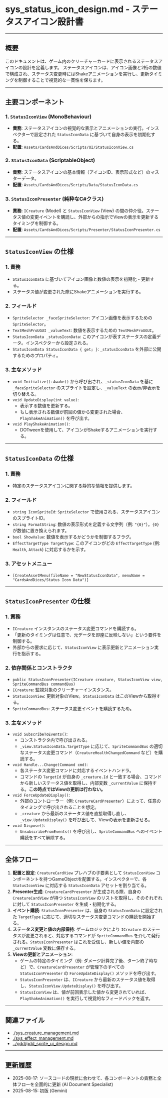 <!-- markdownlint-disable MD024 -->
# sys_status_icon_design.md - ステータスアイコン設計書

---

## 概要

このドキュメントは、ゲーム内のクリーチャーカードに表示されるステータスアイコンの設計を定義します。
ステータスアイコンは、アイコン画像と2桁の数値で構成され、ステータス変更時にはShakeアニメーションを実行し、更新タイミングを制御することで視覚的な一貫性を保ちます。

---

## 主要コンポーネント

### 1. `StatusIconView` (MonoBehaviour)

-   **責務**: ステータスアイコンの視覚的な表示とアニメーションの実行。インスペクターで設定された `StatusIconData` に基づいて自身の表示を初期化する。
-   **配置**: `Assets/CardsAndDices/Scripts/UI/StatusIconView.cs`

### 2. `StatusIconData` (ScriptableObject)

-   **責務**: ステータスアイコンの基本情報（アイコンID、表示形式など）のマスターデータ。
-   **配置**: `Assets/CardsAndDices/Scripts/Data/StatusIconData.cs`

### 3. `StatusIconPresenter` (純粋なC#クラス)

-   **責務**: `ICreature` (Model) と `StatusIconView` (View) の間の仲介役。ステータス値の変更イベントを購読し、外部からの指示でViewの表示を更新するタイミングを制御する。
-   **配置**: `Assets/CardsAndDices/Scripts/Presenter/StatusIconPresenter.cs`

---

## `StatusIconView` の仕様

### 1. 責務

-   `StatusIconData` に基づいてアイコン画像と数値の表示を初期化・更新する。
-   ステータス値が変更された際にShakeアニメーションを実行する。

### 2. フィールド

-   `SpriteSelector _faceSpriteSelector`: アイコン画像を表示するための `SpriteSelector`。
-   `TextMeshProUGUI _valueText`: 数値を表示するための `TextMeshProUGUI`。
-   `StatusIconData _statusIconData`: このアイコンが表すステータスの定義データ。インスペクターから設定される。
-   `StatusIconData StatusIconData { get; }`: `_statusIconData` を外部に公開するためのプロパティ。

### 3. 主なメソッド

-   `void Initialize()`: `Awake()` から呼び出され、`_statusIconData` を基に `_faceSpriteSelector` のスプライトを設定し、`_valueText` の表示/非表示を切り替える。
-   `void UpdateDisplay(int value)`:
    -   表示する数値を更新する。
    -   もし表示される数値が前回の値から変更された場合、`PlayShakeAnimation()` を呼び出す。
-   `void PlayShakeAnimation()`:
    -   DOTweenを使用して、アイコンがShakeするアニメーションを実行する。

---

## `StatusIconData` の仕様

### 1. 責務

-   特定のステータスアイコンに関する静的な情報を提供します。

### 2. フィールド

-   `string IconSpriteId`: `SpriteSelector` で使用される、ステータスアイコンのスプライトID。
-   `string FormatString`: 数値の表示形式を定義する文字列（例: `"{0}"`）。`{0}` が数値に置き換えられます。
-   `bool ShowValue`: 数値を表示するかどうかを制御するフラグ。
-   `EffectTargetType TargetType`: このアイコンがどの `EffectTargetType` (例: `Health`, `Attack`) に対応するかを示す。

### 3. アセットメニュー

-   `[CreateAssetMenu(fileName = "NewStatusIconData", menuName = "CardsAndDices/Status Icon Data")]`

---

## `StatusIconPresenter` の仕様

### 1. 責務

-   `ICreature` インスタンスのステータス変更コマンドを購読する。
-   「更新のタイミングは任意で、元データを即座に反映しない」という要件を制御する。
-   外部からの要求に応じて、`StatusIconView` に表示更新とアニメーション実行を指示する。

### 2. 依存関係とコンストラクタ

-   `public StatusIconPresenter(ICreature creature, StatusIconView view, SpriteCommandBus commandBus)`
-   `ICreature`: 監視対象のクリーチャーインスタンス。
-   `StatusIconView`: 更新対象のView。`StatusIconData` はこのViewから取得する。
-   `SpriteCommandBus`: ステータス変更イベントを購読するため。

### 3. 主なメソッド

-   `void SubscribeToEvents()`:
    -   コンストラクタ内で呼び出される。
    -   `_view.StatusIconData.TargetType` に応じて、`SpriteCommandBus` の適切なステータス変更コマンド（`CreatureHealthChangedCommand` など）を購読する。
-   `void Handle...Change(Command cmd)`:
    -   各ステータス変更コマンドに対応するイベントハンドラ。
    -   コマンドの `TargetId` が自身の `_creature.Id` と一致する場合、コマンドから新しいステータス値を取得し、内部変数 `_currentValue` に保持する。**この時点ではViewの更新は行わない。**
-   `void ForceUpdateDisplay()`:
    -   外部のコントローラー（例: `CreatureCardPresenter`）によって、任意のタイミングで呼び出されることを想定。
    -   `_creature` から最新のステータス値を直接取得し直し、`_view.UpdateDisplay()` を呼び出して、Viewの表示を更新させる。
-   `void Dispose()`:
    -   `UnsubscribeFromEvents()` を呼び出し、`SpriteCommandBus` へのイベント購読をすべて解除する。

---

## 全体フロー

1.  **配置と設定**: `CreatureCardView` プレハブの子要素として `StatusIconView` コンポーネントを持つGameObjectを配置する。インスペクターで、各 `StatusIconView` に対応する `StatusIconData` アセットを割り当てる。
2.  **Presenter生成**: `CreatureCardPresenter` が生成される際、自身の `CreatureCardView` が持つ `StatusIconView` のリストを取得し、そのそれぞれに対して `StatusIconPresenter` を生成・初期化する。
3.  **イベント購読**: `StatusIconPresenter` は、自身の `StatusIconData` に設定された `TargetType` に応じて、適切なステータス変更コマンドの購読を開始する。
4.  **ステータス変更と値の内部保持**: ゲームロジックにより `ICreature` のステータスが変更されると、対応するコマンドが `SpriteCommandBus` を介して発行される。`StatusIconPresenter` はこれを受信し、新しい値を内部の `_currentValue` 変数に保存する。
5.  **Viewの更新とアニメーション**:
    -   ゲームの特定のタイミング（例: ダメージ計算完了後、ターン終了時など）で、`CreatureCardPresenter` が管理下のすべての `StatusIconPresenter` の `ForceUpdateDisplay()` メソッドを呼び出す。
    -   `StatusIconPresenter` は、`ICreature` から最新のステータス値を取得し、`StatusIconView.UpdateDisplay()` を呼び出す。
    -   `StatusIconView` は、値が前回表示した値から変更されていれば、`PlayShakeAnimation()` を実行して視覚的なフィードバックを返す。

---

## 関連ファイル

-   [./sys_creature_management.md](./sys_creature_management.md)
-   [./sys_effect_management.md](./sys_effect_management.md)
-   [../gdd/gdd_sprite_ui_design.md](../gdd/gdd_sprite_ui_design.md)

---

## 更新履歴

-   2025-08-17: ソースコードの現状に合わせて、各コンポーネントの責務と全体フローを全面的に更新 (AI Document Specialist)
-   2025-08-15: 初版 (Gemini)